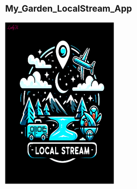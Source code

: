 # My_Garden_LocalStream_App<p>


<img align="center" src="https://github.com/lady-h-world/My_Garden_LocalStream_App/blob/main/logo.png" width="350" 
height="520" />
